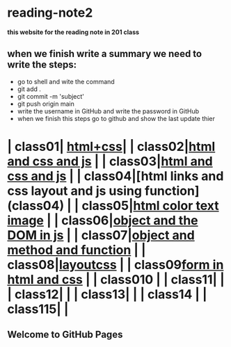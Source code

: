 
# reading-note2

**this website for the reading note in 201 class**
## when we finish write a summary we need to write the steps:
* go to shell and wite the command
 * git add .
  * git commit -m 'subject'
  * git push origin main
  * write the username in GitHub and write the password in GitHub
  * when we finish this steps go to github and show the last update thier
  
|    class01| [html+css](class01)|
|    class02|[html and css and js](class02)               |
|    class03|[html and css and js](class03)               |
|    class04|[html links and css layout and js using function] (class04)              |
|   class05|[html color text image](class05)               |
|    class06|[object and the DOM in js](class06)               |
|    class07|[object and method and function](class07)               |
|    class08|[layoutcss](class08)               |
|   class09[form in html and css](class09)               |
|    class010[]()               |
|    class11|[]()               |
|    class12|[]()               |
|    class13|[]()               |
|    class14[]()               |
|    class115|[]()               |
=======

## Welcome to GitHub Pages
